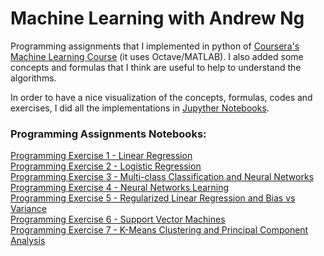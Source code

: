 # Machine Learning with Andrew Ng

Programming assignments that I implemented in python of [Coursera's Machine Learning Course](https://www.coursera.org/learn/machine-learning) (it uses Octave/MATLAB). I also added some concepts and formulas that I think are useful to help to understand the algorithms.

In order to have a nice visualization of the concepts, formulas, codes and exercises, I did all the implementations in [Jupyther Notebooks](https://jupyter.org/).


### Programming Assignments Notebooks:

[Programming Exercise 1 - Linear Regression](https://nbviewer.jupyter.org/github/susilvaalmeida/machine-learning-andrew-ng/blob/master/Programming%20Exercise%201%20-%20Linear%20Regression.ipynb)
<br>
[Programming Exercise 2 - Logistic Regression](https://nbviewer.jupyter.org/github/susilvaalmeida/machine-learning-andrew-ng/blob/master/Programming%20Exercise%202%20-%20Logistic%20Regression.ipynb)
<br>
[Programming Exercise 3 - Multi-class Classification and Neural Networks](https://nbviewer.jupyter.org/github/susilvaalmeida/machine-learning-andrew-ng/blob/master/Programming%20Exercise%203%20-%20Multi-class%20Classification%20and%20Neural%20Networks.ipynb)
<br>
[Programming Exercise 4 - Neural Networks Learning](https://nbviewer.jupyter.org/github/susilvaalmeida/machine-learning-andrew-ng/blob/master/Programming%20Exercise%204%20-%20Neural%20Network%20Learning.ipynb)
<br>
[Programming Exercise 5 - Regularized Linear Regression and Bias vs Variance](https://nbviewer.jupyter.org/github/susilvaalmeida/machine-learning-andrew-ng/blob/master/Programming%20Exercise%205%20-%20Regularized%20Linear%20Regression%20and%20Bias%20vs%20Variance.ipynb)
<br>
[Programming Exercise 6 - Support Vector Machines](https://nbviewer.jupyter.org/github/susilvaalmeida/machine-learning-andrew-ng/blob/master/Programming%20Exercise%206%20-%20Support%20Vector%20Machines.ipynb)
<br>
[Programming Exercise 7 - K-Means Clustering and Principal Component Analysis](https://nbviewer.jupyter.org/github/susilvaalmeida/machine-learning-andrew-ng/blob/master/Programming%20Exercise%207%20-%20K-means%20Clustering%20and%20Principal%20Component%20Analysis.ipynb)